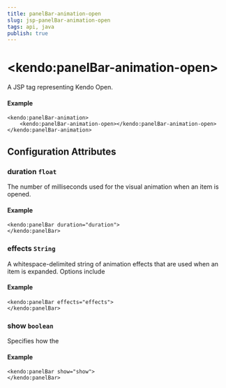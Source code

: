 ```yaml
---
title: panelBar-animation-open
slug: jsp-panelBar-animation-open
tags: api, java
publish: true
---
```


# \<kendo:panelBar-animation-open\>
A JSP tag representing Kendo Open.

#### Example
    <kendo:panelBar-animation>
        <kendo:panelBar-animation-open></kendo:panelBar-animation-open>
    </kendo:panelBar-animation>


## Configuration Attributes


### duration `float`

The number of milliseconds used for the visual animation when an item is opened.

#### Example
    <kendo:panelBar duration="duration">
    </kendo:panelBar>



### effects `String`

A whitespace-delimited string of animation effects that are used when an item is expanded. Options include

#### Example
    <kendo:panelBar effects="effects">
    </kendo:panelBar>



### show `boolean`

Specifies how the

#### Example
    <kendo:panelBar show="show">
    </kendo:panelBar>


 
